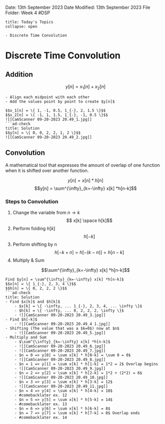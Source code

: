 Date: 13th September 2023
Date Modified: 13th September 2023
File Folder: Week 4
#DSP

```ad-abstract
title: Today's Topics
collapse: open

- Discrete Time Convolution

```

# Discrete Time Convolution

## Addition

$$y[n] = x_1[n] + x_2[n]$$

```ad-important
- Align each midpoint with each other
- Add the values point by point to create $y[n]$
```

```ad-example
$$x_1[n] = \{ 1, -1, 0.5, 1_{-}, 2, 1.5 \}$$
$$x_2[n] = \{ -1, 1, 1.5, 1_{-}, -1, 0.5 \}$$
![[CamScanner 09-20-2023 20.49_1.jpg]]
```ad-check
title: Solution
$$y[n] = \{ 0, 0, 2, 2, 1, 2 \}$$
![[CamScanner 09-20-2023 20.49_2.jpg]]
```

## Convolution

A mathematical tool that expresses the amount of overlap of one function when it is shifted over another function.

$$y[n] = x[n] * h[n]$$$$y[n] = \sum^{\infty}_{k=-\infty} x[k] *h[n-k]$$

### Steps to Convolution

1. Change the variable from $n \to k$
$$ x[k] \space h[k]$$
2. Perform folding $h[k]$
$$ h[-k]$$
3. Perform shifting by n
$$h[-k + n] = h[-(k-n)] = h[n-k]$$
4. Multiply & Sum 

$$\sum^{\infty}_{k=-\infty} x[k] *h[n-k]$$

```ad-example
Find $y[n] = \sum^{\infty}_{k=-\infty} x[k] *h[n-k]$
$$x[n] = \{ 1_{-}, 2, 3, 4 \}$$
$$h[n] = \{ 0, 2, 2, 2 \}$$
```ad-check
title: Solution
- Find $x[k]$ and $h[k]$
	- $x[k] = \{ -\infty, ... 1_{-}, 2, 3, 4, ... \infty \}$
	- $h[k] = \{ -\infty, ... 0, 2, 2, 2, \infty \}$
	- ![[CamScanner 09-20-2023 20.49_3.jpg]]
- Find $h[-k]$
	- ![[CamScanner 09-20-2023 20.49_4 1.jpg]]
- Shifting (The value that was a $k=0$) now at $n$
	- ![[CamScanner 09-20-2023 20.49_5.jpg]]
- Multiply and Sum
	- $\sum^{\infty}_{k=-\infty} x[k] *h[n-k]$
	- ![[CamScanner 09-20-2023 20.49_6.jpg]]
	- ![[CamScanner 09-20-2023 20.49_7.jpg]]
	- $n = 0 => y[0] = \sum x[k] * h[0-k] = \sum 0 = 0$
	- ![[CamScanner 09-20-2023 20.49_8.jpg]]
	- $n = 1 => y[1] = \sum x[k] * h[1-k] = 1*2 = 2$ Overlap begins
	- ![[CamScanner 09-20-2023 20.49_9.jpg]]
	- $n = 2 => y[2] = \sum x[k] * h[2-k] = 1*2 + (2*2) = 6$
	- ![[CamScanner 09-20-2023 20.49_10.jpg]]
	- $n = 3 => y[3] = \sum x[k] * h[3-k] = 12$
	- ![[CamScanner 09-20-2023 20.49_11.jpg]]
	- $n = 4 => y[4] = \sum x[k] * h[4-k] = 18$
	- #comebacklater ex. 12
	- $n = 5 => y[5] = \sum x[k] * h[5-k] = 14$
	- #comebacklater ex. 13
	- $n = 6 => y[6] = \sum x[k] * h[6-k] = 8$
	- $n = 7 => y[7] = \sum x[k] * h[7-k] = 0$ Overlap ends
	- #comebacklater ex. 14
```



